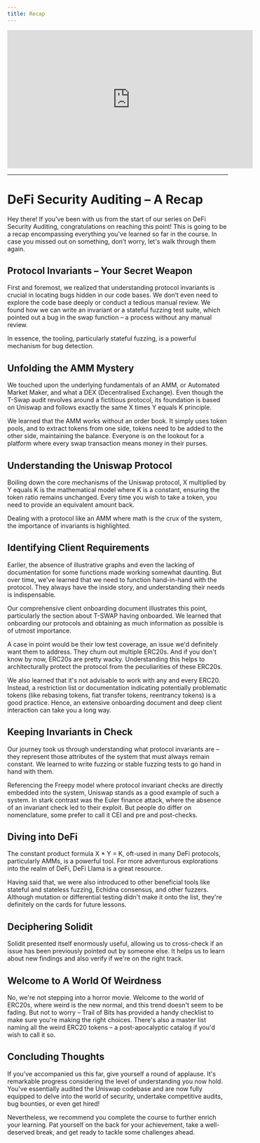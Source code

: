 ```yaml
---
title: Recap
---
```


<iframe width="560" height="315" src="https://www.youtube.com/embed/ORI4w4DY1J4?si=iTbT5PEsdCVHFojd" title="YouTube video player" frameborder="0" allow="accelerometer; autoplay; clipboard-write; encrypted-media; gyroscope; picture-in-picture; web-share" allowfullscreen></iframe>

---

# DeFi Security Auditing – A Recap

Hey there! If you've been with us from the start of our series on DeFi Security Auditing, congratulations on reaching this point! This is going to be a recap encompassing everything you've learned so far in the course. In case you missed out on something, don’t worry, let's walk through them again.

## Protocol Invariants – Your Secret Weapon

First and foremost, we realized that understanding protocol invariants is crucial in locating bugs hidden in our code bases. We don’t even need to explore the code base deeply or conduct a tedious manual review. We found how we can write an invariant or a stateful fuzzing test suite, which pointed out a bug in the swap function – a process without any manual review.

In essence, the tooling, particularly stateful fuzzing, is a powerful mechanism for bug detection.

## Unfolding the AMM Mystery

We touched upon the underlying fundamentals of an AMM, or Automated Market Maker, and what a DEX (Decentralised Exchange). Even though the T-Swap audit revolves around a fictitious protocol, its foundation is based on Uniswap and follows exactly the same X times Y equals K principle.

We learned that the AMM works without an order book. It simply uses token pools, and to extract tokens from one side, tokens need to be added to the other side, maintaining the balance. Everyone is on the lookout for a platform where every swap transaction means money in their purses.

## Understanding the Uniswap Protocol

Boiling down the core mechanisms of the Uniswap protocol, X multiplied by Y equals K is the mathematical model where K is a constant, ensuring the token ratio remains unchanged. Every time you wish to take a token, you need to provide an equivalent amount back.

Dealing with a protocol like an AMM where math is the crux of the system, the importance of invariants is highlighted.

## Identifying Client Requirements

Earlier, the absence of illustrative graphs and even the lacking of documentation for some functions made working somewhat daunting. But over time, we've learned that we need to function hand-in-hand with the protocol. They always have the inside story, and understanding their needs is indispensable.

Our comprehensive client onboarding document illustrates this point, particularly the section about T-SWAP having onboarded. We learned that onboarding our protocols and obtaining as much information as possible is of utmost importance.

A case in point would be their low test coverage, an issue we'd definitely want them to address. They churn out multiple ERC20s. And if you don't know by now, ERC20s are pretty wacky. Understanding this helps to architecturally protect the protocol from the peculiarities of these ERC20s.

We also learned that it's not advisable to work with any and every ERC20. Instead, a restriction list or documentation indicating potentially problematic tokens (like rebasing tokens, fiat transfer tokens, reentrancy tokens) is a good practice. Hence, an extensive onboarding document and deep client interaction can take you a long way.

## Keeping Invariants in Check

Our journey took us through understanding what protocol invariants are – they represent those attributes of the system that must always remain constant. We learned to write fuzzing or stable fuzzing tests to go hand in hand with them.

Referencing the Freepy model where protocol invariant checks are directly embedded into the system, Uniswap stands as a good example of such a system. In stark contrast was the Euler finance attack, where the absence of an invariant check led to their exploit. But people do differ on nomenclature, some prefer to call it CEI and pre and post-checks.

## Diving into DeFi

The constant product formula X \* Y = K, oft-used in many DeFi protocols, particularly AMMs, is a powerful tool. For more adventurous explorations into the realm of DeFi, DeFi Llama is a great resource.

Having said that, we were also introduced to other beneficial tools like stateful and stateless fuzzing, Echidna consensus, and other fuzzers. Although mutation or differential testing didn't make it onto the list, they're definitely on the cards for future lessons.

## Deciphering Solidit

Solidit presented itself enormously useful, allowing us to cross-check if an issue has been previously pointed out by someone else. It helps us to learn about new findings and also verify if we're on the right track.

## Welcome to A World Of Weirdness

No, we're not stepping into a horror movie. Welcome to the world of ERC20s, where weird is the new normal, and this trend doesn't seem to be fading. But not to worry – Trail of Bits has provided a handy checklist to make sure you're making the right choices. There's also a master list naming all the weird ERC20 tokens – a post-apocalyptic catalog if you'd wish to call it so.

## Concluding Thoughts

If you’ve accompanied us this far, give yourself a round of applause. It's remarkable progress considering the level of understanding you now hold. You've essentially audited the Uniswap codebase and are now fully equipped to delve into the world of security, undertake competitive audits, bug bounties, or even get hired!

Nevertheless, we recommend you complete the course to further enrich your learning. Pat yourself on the back for your achievement, take a well-deserved break, and get ready to tackle some challenges ahead.
